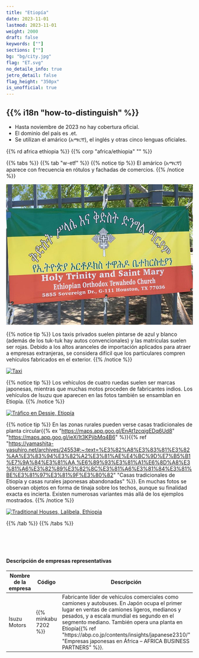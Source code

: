 ```yaml
---
title: "Etiopía"
date: 2023-11-01
lastmod: 2023-11-01
weight: 2000
draft: false
keywords: [""]
sections: [""]
bg: "bg/city.jpg"
flag: "ET.svg"
no_detaile_info: true
jetro_detail: false
flag_height: "350px"
is_unofficial: true
---
```


<div class="main-desciption country-description">
    <h2 class="section-title">{{% i18n "how-to-distinguish" %}}</h2>
    <ul class="rule-list">
        <li>Hasta noviembre de 2023 no hay cobertura oficial.</li>
        <li>El dominio del país es <span class="quiz">.et</span>.</li>
        <li>Se utilizan el amárico (አማርኛ), el inglés y otras cinco lenguas oficiales.</li>
    </ul>
    {{% rd africa ethiopia %}}
    {{% corp "africa/ethiopia" "" %}}
</div>

{{% tabs %}}
{{% tab "w-etf" %}}
{{% notice tip %}}
El amárico (አማርኛ) aparece con frecuencia en rótulos y fachadas de comercios.
{{% /notice %}}
<div class="googlemap-if no-margin">
<img src="./640px-EthiopianOrthodoxChurchsignHouston.jpg">
</div>

{{% notice tip %}}
Los taxis privados suelen pintarse de azul y blanco (además de los tuk-tuk hay autos convencionales) y las matrículas suelen ser rojas. Debido a los altos aranceles de importación aplicados para atraer a empresas extranjeras, se considera difícil que los particulares compren vehículos fabricados en el exterior.
{{% /notice %}}

<div class="googlemap-if no-margin">
<a data-flickr-embed="true" href="https://www.flickr.com/photos/johndale/4302811702/in/photolist-7ye31E-26UctjG-bu1yuT-2nT65GL-2ixCSHn-sACrUE-2ojbutK-R5ikaN-yG3zER-2eGBdQW-2kVMTku-2nWv84u-2ocFvwM-7nqi5A-2jkeq9a-JJLXoV-2m2LmW6-2rk3E-c5kb7h-c5kb41-c5kb2b-c5kbcy-R5Fa2D-2oNDe1K-217FcSV-QVkmDB-2j8JhnC-49B3W9-Ajx8iF-97UHtQ-5axnVG-LvJPda-2jdFZvq-PbkU7G-FkMNB3-bgHLmM-2pdghea-2o6U97s-JWqhHs-5ywQf-2nErD7h-2mJnb2s-2gRGdeP-dm38Bb-pHvGHc-2m57JFC-aX6y6F-Fo7n8r-2n9HPwr-EyUZ2t" title="Taxi"><img src="https://live.staticflickr.com/4015/4302811702_da58580452_c.jpg" width="90%" alt="Taxi"/></a><script async src="//embedr.flickr.com/assets/client-code.js" charset="utf-8"></script>
</div>

{{% notice tip %}}
Los vehículos de cuatro ruedas suelen ser marcas japonesas, mientras que muchas motos proceden de fabricantes indios. Los vehículos de Isuzu que aparecen en las fotos también se ensamblan en Etiopía.
{{% /notice %}}

<div class="googlemap-if no-margin">
<a data-flickr-embed="true" href="https://www.flickr.com/photos/kolfekeranyo/4042879934/in/photolist-7afPms-8r18cj-5rQipr-bn2WMa-bnbwTi-bnaYQ4-egkmRM-6YJcrA-oPXWnt-9vBiLj-7iQpc4-JwYEW-bnb1va-nK6718-dQvQiD-6eQ1To-6ejs8G-8r17o7-oQ2ZU8-8r12A1-ovbxeL-nKw34F-nPtLC-6cZRWo-nnjkje-2k6KYFV-2k6GaSC-2iR3iJW-2mKuPJA-2n2nDp9-2oM7o6e-2oSe7S5-4jdHRb-2k6KXRy-2hGkQGM-xB6bis-dMEF29-2oLJN1V-2oA4Avp-2nAt2Hj-2oKaaK7-2mKSvjf-2k6G9T8-2nwi46S-2kZqjk5-2mKGeL3-2nBfb1k-2pWRvae-2mJHW3b-cT6qgy" title="Tráfico en Dessie. Etiopía"><img src="https://live.staticflickr.com/2641/4042879934_df421ab81c_c.jpg" width="800" height="602" alt="Tráfico en Dessie, Etiopía"/></a><script async src="//embedr.flickr.com/assets/client-code.js" charset="utf-8"></script>
</div>

{{% notice tip %}}
En las zonas rurales pueden verse casas tradicionales de planta circular{{% ex "https://maps.app.goo.gl/EnAt1zcqjgEDq6Ud8" "https://maps.app.goo.gl/ieXi1t3KPjibMq4B6" %}}{{% ref "https://yamashita-yasuhiro.net/archives/24553#:~:text=%E3%82%A8%E3%83%81%E3%82%AA%E3%83%94%E3%82%A2%E3%81%AE%E4%BC%9D%E7%B5%B1%E7%9A%84%E3%81%AA,%E6%89%93%E3%81%A1%E6%8D%A8%E3%81%A6%E3%82%89%E3%82%8C%E3%81%A6%E3%81%84%E3%81%BE%E3%81%97%E3%81%9F%E3%80%82" "Casas tradicionales de Etiopía y casas rurales japonesas abandonadas" %}}. En muchas fotos se observan objetos en forma de tinaja sobre los techos, aunque su finalidad exacta es incierta. Existen numerosas variantes más allá de los ejemplos mostrados.
{{% /notice %}}

<div class="googlemap-if no-margin">
<a data-flickr-embed="true" href="https://www.flickr.com/photos/mytripsmypics/15253156641/in/photolist-QMy5fx-Wmcaan-UrZtkx-2iPV8rw-pjE93G-2ovf6r7-2pqYdmm-eUxGo-peSq4k-oWfRuC-ptKF4e-9brnfg-2mjxz6W-UzSoES-2nvR8zR-oGLNuv-2nhMLrm-2h7bww6-2nwn4Jz-2oz5Afi-2miSufp-aLhCc-2h7e7d4-Wmc9PH-2iJiypa-2iSMVHt-Wmc9bi-h6dxJH-Wmcb9r-2n1exE7-2hTRd4b-2icmG3M-2akoJ19-WmcaNr-MK5W7d-MzhBdS-2mwVvaY-FSwD3E-2pnhWZF-ph2mb2-Nc3Fd5-LKN5ws-2nGxdAu-TpTyHk-czdA2S-pd8SqW-MCnadg-2msuVT8-fhnBLM" title="Traditional Houses, Lalibela, Ethiopia"><img src="https://live.staticflickr.com/3874/15253156641_b04b7bf21a_c.jpg" width="90%" alt="Traditional Houses, Lalibela, Ethiopia"/></a><script async src="//embedr.flickr.com/assets/client-code.js" charset="utf-8"></script>
</div>

{{% /tab %}}
{{% /tabs %}}

<div class="container-corp mt-5" id="corp-desc" style="padding-top:50px">
    <h4 class="mb-4">Descripción de empresas representativas</h4>
    <table class="table table-striped table-bordered">
        <thead class="table-light">
            <tr>
                <th scope="col" class="col-width-2">Nombre de la empresa</th>
                <th scope="col" class="col-width-1">Código</th>
                <th scope="col" class="col-width-6">Descripción</th>
                <th scope="col" class="col-width-05">Resultados</th>
                <th scope="col" class="col-width-05">Historial de dividendos</th>
            </tr>
        </thead>
        <tbody class="corp-desc">
            <tr>
                <td>Isuzu Motors</td>
                <td>{{% minkabu 7202 %}}</td>
                <td>Fabricante líder de vehículos comerciales como camiones y autobuses. En Japón ocupa el primer lugar en ventas de camiones ligeros, medianos y pesados, y a escala mundial es segundo en el segmento mediano. También opera una planta en Etiopía{{% ref "https://abp.co.jp/contents/insights/japanese2310/" "Empresas japonesas en África – AFRICA BUSINESS PARTNERS" %}}.</td>
                <td>{{% corplink "https://www.isuzu.co.jp/company/investor/financial/results/" %}}</td>
                <td>{{% dividend "tokyo" "7202" %}}</td>
            </tr>
        </tbody>
    </table>
</div>
